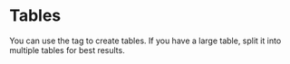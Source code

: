 # Tables

You can use the <table> tag to create tables. If you have a large table, split it into multiple tables for best results.

